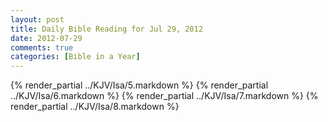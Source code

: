 ```yaml
---
layout: post
title: Daily Bible Reading for Jul 29, 2012
date: 2012-07-29
comments: true
categories: [Bible in a Year]
---
```

{% render_partial ../KJV/Isa/5.markdown %}
{% render_partial ../KJV/Isa/6.markdown %}
{% render_partial ../KJV/Isa/7.markdown %}
{% render_partial ../KJV/Isa/8.markdown %}
